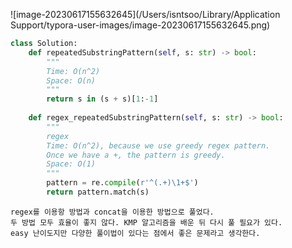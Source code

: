![image-20230617155632645](/Users/isntsoo/Library/Application Support/typora-user-images/image-20230617155632645.png)

~~~python
class Solution:
    def repeatedSubstringPattern(self, s: str) -> bool:
        """
        Time: O(n^2)
        Space: O(n)
        """
        return s in (s + s)[1:-1]
    
    def regex_repeatedSubstringPattern(self, s: str) -> bool:
        """
        regex
        Time: O(n^2), because we use greedy regex pattern.
        Once we have a +, the pattern is greedy.
        Space: O(1)
        """
        pattern = re.compile(r'^(.+)\1+$')
        return pattern.match(s)
~~~

~~~asciiarmor
regex를 이용항 방법과 concat을 이용한 방법으로 풀었다.
두 방법 모두 효율이 좋지 않다. KMP 알고리즘을 배운 뒤 다시 풀 필요가 있다.
easy 난이도지만 다양한 풀이법이 있다는 점에서 좋은 문제라고 생각한다.
~~~

